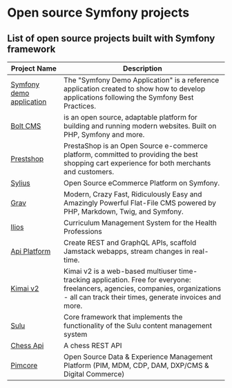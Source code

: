 # Open source Symfony projects
## List of open source projects built with Symfony framework

| Project Name                             | Description                                                  |
| ----------------------------------       | ------------------------------------------------------------ |
| [Symfony demo application](https://github.com/symfony/demo) | The "Symfony Demo Application" is a reference application created to show how to develop applications following the Symfony Best Practices.|
| [Bolt CMS](https://github.com/bolt/project) | is an open source, adaptable platform for building and running modern websites. Built on PHP, Symfony and more. |
| [Prestshop](https://github.com/PrestaShop/PrestaShop) | PrestaShop is an Open Source e-commerce platform, committed to providing the best shopping cart experience for both merchants and customers. |
| [Sylius](https://github.com/Sylius/Sylius) | Open Source eCommerce Platform on Symfony. |
| [Grav](https://github.com/getgrav/grav) | Modern, Crazy Fast, Ridiculously Easy and Amazingly Powerful Flat-File CMS powered by PHP, Markdown, Twig, and Symfony. |
| [Ilios](https://github.com/ilios/ilios) | Curriculum Management System for the Health Professions |
| [Api Platform](https://github.com/api-platform/api-platform) | Create REST and GraphQL APIs, scaffold Jamstack webapps, stream changes in real-time. |
| [Kimai v2](https://github.com/kevinpapst/kimai2) | Kimai v2 is a web-based multiuser time-tracking application. Free for everyone: freelancers, agencies, companies, organizations - all can track their times, generate invoices and more. |
| [Sulu](https://github.com/sulu/sulu) | Core framework that implements the functionality of the Sulu content management system |
| [Chess Api](https://github.com/chesslablab/chess-api) | A chess REST API |
| [Pimcore](https://github.com/pimcore/pimcore) | Open Source Data & Experience Management Platform (PIM, MDM, CDP, DAM, DXP/CMS & Digital Commerce) |